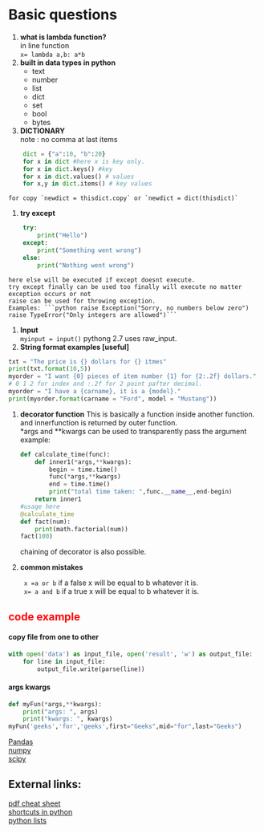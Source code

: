 # Basic questions  

1. **what is lambda function?**  
	in line function  
	`x= lambda a,b: a*b`  
1. **built in data types in python**  
	- text  
	- number
	- list
	- dict
	- set 
	- bool 
	- bytes
1. **DICTIONARY**  
	note : no comma at last items
```python 
	dict = {"a":10, "b":20}   
	for x in dict #here x is key only.  
	for x in dict.keys() #key  
	for x in dict.values() # values  
	for x,y in dict.items() # key values
```  
	for copy `newdict = thisdict.copy` or `newdict = dict(thisdict)`  
1. **try except**  
```python 
	try:  
		print("Hello")  
	except:  
		print("Something went wrong")  
	else:  
		print("Nothing went wrong")
```  
	here else will be executed if except doesnt execute.   
	try except finally can be used too finally will execute no matter exception occurs or not  
	raise can be used for throwing exception.   
	Examples: ```python raise Exception("Sorry, no numbers below zero")   
	raise TypeError("Only integers are allowed")```  
1. **Input**  
	`myinput = input()` pythong 2.7 uses raw_input.   
1. **String format examples [useful]**  
```python 
txt = "The price is {} dollars for {} itmes"  
print(txt.format(10,5))  
myorder = "I want {0} pieces of item number {1} for {2:.2f} dollars."  
# 0 1 2 for index and :.2f for 2 point pafter decimal.  
myorder = "I have a {carname}, it is a {model}."  
print(myorder.format(carname = "Ford", model = "Mustang"))  
```  

1. **decorator function**
	This is basically a function inside another function. and innerfunction is returned by outer function.  
	*args and **kwargs can be used to transparently pass the argument  
	example:
	```python 
	def calculate_time(func):
		def inner1(*args,**kwargs):
			begin = time.time()
			func(*args,**kwargs)
			end = time.time()
			print("total time taken: ",func.__name__,end-begin)
		return inner1
	#usage here
	@calculate_time
	def fact(num):
		print(math.factorial(num))
	fact(100)
	```  
	chaining of decorator is also possible.  
	
1. **common mistakes**  

	` x =a or b` if a false x will be equal to b whatever it is.  
	` x= a and b` if a true x will be equal to b whatever it is.  

## **<font color="red">code example</font>**

#### copy file from one to other  

```python 
with open('data') as input_file, open('result', 'w') as output_file:
    for line in input_file:
        output_file.write(parse(line))
```
#### args kwargs  
	
``` python 
def myFun(*args,**kwargs):
	print("args: ", args)
	print("kwargs: ", kwargs)
myFun('geeks','for','geeks',first="Geeks",mid="for",last="Geeks")
```
[Pandas](pandas.md)  
[numpy](numpy.md)  
[scipy](scipy.md)  
	
## External links: 
[pdf cheat sheet](https://perso.limsi.fr/pointal/_media/python:cours:mementopython3-english.pdf)  
[shortcuts in python](https://cheatography.com/christoph-leitner/cheat-sheets/essential-shortcuts-in-python/)  
[python lists](https://www.educba.com/list-operations-in-python/)  
